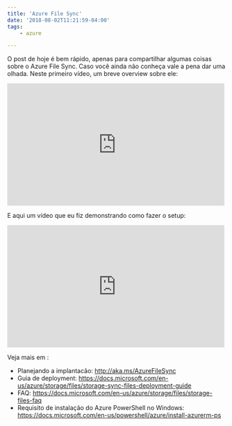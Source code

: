 ```yaml
---
title: 'Azure File Sync'
date: '2018-08-02T11:21:59-04:00'
tags:
    - azure

---
```


O post de hoje é bem rápido, apenas para compartilhar algumas coisas sobre o Azure File Sync. Caso você ainda não conheça vale a pena dar uma olhada. Neste primeiro vídeo, um breve overview sobre ele:

<iframe allow="accelerometer; autoplay; clipboard-write; encrypted-media; gyroscope; picture-in-picture" allowfullscreen="" frameborder="0" height="281" loading="lazy" src="https://www.youtube.com/embed/Zm2w8-TRn-o?feature=oembed" title="Azure File Sync Overview" width="500"></iframe>

E aqui um vídeo que eu fiz demonstrando como fazer o setup:

<iframe allow="accelerometer; autoplay; clipboard-write; encrypted-media; gyroscope; picture-in-picture" allowfullscreen="" frameborder="0" height="281" loading="lazy" src="https://www.youtube.com/embed/6lDbvF31jik?feature=oembed" title="Azure File Sync" width="500"></iframe>

Veja mais em :

- Planejando a implantacão: <http://aka.ms/AzureFileSync>
- Guia de deployment: <https://docs.microsoft.com/en-us/azure/storage/files/storage-sync-files-deployment-guide>
- FAQ: <https://docs.microsoft.com/en-us/azure/storage/files/storage-files-faq>
- Requisito de instalação do Azure PowerShell no Windows: <https://docs.microsoft.com/en-us/powershell/azure/install-azurerm-ps>
